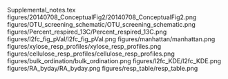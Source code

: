 Supplemental_notes.tex
figures/20140708_ConceptualFig2/20140708_ConceptualFig2.png
figures/OTU_screening_schematic/OTU_screening_schematic.png
figures/Percent_respired_13C/Percent_respired_13C.png
figures/l2fc_fig_pVal/l2fc_fig_pVal.png figures/manhattan/manhattan.png
figures/xylose_resp_profiles/xylose_resp_profiles.png
figures/cellulose_resp_profiles/cellulose_resp_profiles.png
figures/bulk_ordination/bulk_ordination.png figures/l2fc_KDE/l2fc_KDE.png
figures/RA_byday/RA_byday.png figures/resp_table/resp_table.png

